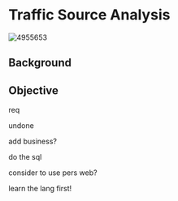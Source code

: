 # Traffic Source Analysis

![4955653](https://github.com/NmaxDiesel/Maven-Fuzzy-Factory/assets/123163060/6a4bfded-a9f6-48a4-8fcf-f8501ca56207)

## Background

## Objective


req

undone

add business?

do the sql

consider to use pers web?

learn the lang first!
